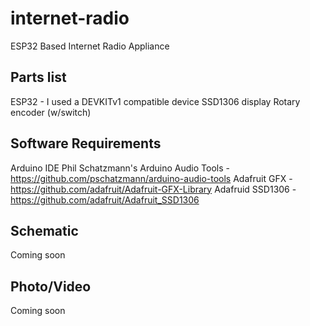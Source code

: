 # internet-radio
ESP32 Based Internet Radio Appliance

## Parts list
ESP32 - I used a DEVKITv1 compatible device
SSD1306 display
Rotary encoder (w/switch)

## Software Requirements
Arduino IDE
Phil Schatzmann's Arduino Audio Tools - https://github.com/pschatzmann/arduino-audio-tools
Adafruit GFX - https://github.com/adafruit/Adafruit-GFX-Library
Adafruid SSD1306 - https://github.com/adafruit/Adafruit_SSD1306

## Schematic
Coming soon

## Photo/Video
Coming soon
